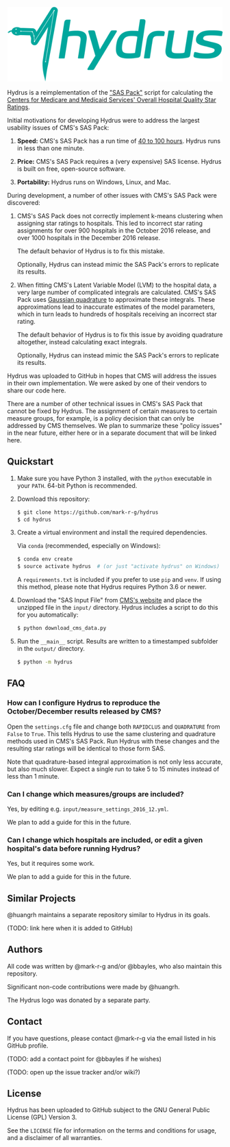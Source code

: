 ![](./logo.png)


Hydrus is a reimplementation of the ["SAS Pack"][1] script for calculating the [Centers for Medicare
and Medicaid Services' Overall Hospital Quality Star Ratings][2].

Initial motivations for developing Hydrus were to address the largest usability issues of CMS's SAS Pack:

1.  __Speed:__ CMS's SAS Pack has a run time of [40 to 100 hours][3].  Hydrus runs in less than one minute.

2.  __Price:__ CMS's SAS Pack requires a (very expensive) SAS license.  Hydrus is built on free, open-source software.

3.  __Portability:__ Hydrus runs on Windows, Linux, and Mac.

During development, a number of other issues with CMS's SAS Pack were discovered:

1.  CMS's SAS Pack does not correctly implement k-means clustering when assigning
    star ratings to hospitals. This led to incorrect star rating assignments for
    over 900 hospitals in the October 2016 release, and over 1000 hospitals in the
    December 2016 release.

    The default behavior of Hydrus is to fix this mistake.

    Optionally, Hydrus can instead mimic the SAS Pack's errors to replicate its results.

2.  When fitting CMS's Latent Variable Model (LVM) to the hospital data, a very
    large number of complicated integrals are calculated.  CMS's SAS Pack uses
    [Gaussian quadrature][5] to approximate these integrals.  These
    approximations lead to inaccurate estimates of the model parameters, which
    in turn leads to hundreds of hospitals receiving an incorrect star rating.

    The default behavior of Hydrus is to fix this issue by avoiding quadrature
    altogether, instead calculating exact integrals.

    Optionally, Hydrus can instead mimic the SAS Pack's errors to replicate its results.

Hydrus was uploaded to GitHub in hopes that CMS will address the issues in their own implementation.
We were asked by one of their vendors to share our code here.

There are a number of other technical issues in CMS's SAS Pack that cannot be fixed by Hydrus.
The assignment of certain measures to certain measure groups, for example, is a policy decision that can only be addressed by CMS themselves.
We plan to summarize these "policy issues" in the near future, either here or in a separate document that will be linked here.

## Quickstart

1.  Make sure you have Python 3 installed, with the `python` executable in your `PATH`.  64-bit Python is recommended.

2.  Download this repository:

    ```sh
    $ git clone https://github.com/mark-r-g/hydrus
    $ cd hydrus
    ```

3.  Create a virtual environment and install the required dependencies.

    Via `conda` (recommended, especially on Windows):

    ```sh
    $ conda env create
    $ source activate hydrus  # (or just "activate hydrus" on Windows)
    ```

    A `requirements.txt` is included if you prefer to use `pip` and `venv`.
    If using this method, please note that Hydrus requires Python 3.6 or newer.

4.  Download the "SAS Input File" from [CMS's website][1] and place the unzipped file in the
    `input/` directory.  Hydrus includes a script to do this for you automatically:

    ```sh
    $ python download_cms_data.py
    ```

5.  Run the `__main__` script.  Results are written to a timestamped subfolder in the `output/`
    directory.

    ```sh
    $ python -m hydrus
    ```

## FAQ
### How can I configure Hydrus to reproduce the October/December results released by CMS?
Open the `settings.cfg` file and change both `RAPIDCLUS` and `QUADRATURE` from `False` to `True`.
This tells Hydrus to use the same clustering and quadrature methods used in CMS's SAS Pack.
Run Hydrus with these changes and the resulting star ratings will be identical to those form SAS.

Note that quadrature-based integral approximation is not only less accurate, but also much slower.
Expect a single run to take 5 to 15 minutes instead of less than 1 minute.

### Can I change which measures/groups are included?
Yes, by editing e.g. `input/measure_settings_2016_12.yml`.

We plan to add a guide for this in the future.

### Can I change which hospitals are included, or edit a given hospital's data before running Hydrus?
Yes, but it requires some work.

We plan to add a guide for this in the future.

## Similar Projects
@huangrh maintains a separate repository similar to Hydrus in its goals.

(TODO: link here when it is added to GitHub)

## Authors
All code was written by @mark-r-g and/or @bbayles, who also maintain this repository.

Significant non-code contributions were made by @huangrh.

The Hydrus logo was donated by a separate party.

## Contact
If you have questions, please contact @mark-r-g via the email listed in his GitHub profile.

(TODO: add a contact point for @bbayles if he wishes)

(TODO: open up the issue tracker and/or wiki?)

## License
Hydrus has been uploaded to GitHub subject to the GNU General Public License (GPL) Version 3.

See the `LICENSE` file for information on the terms and conditions for usage, and a disclaimer of all warranties.

[1]: https://www.qualitynet.org/dcs/ContentServer?c=Page&pagename=QnetPublic%2FPage%2FQnetTier3&cid=1228775958130
[2]: https://www.cms.gov/Newsroom/MediaReleaseDatabase/Fact-sheets/2016-Fact-sheets-items/2016-07-27.html
[3]: https://www.qualitynet.org/dcs/BlobServer?blobkey=id&blobnocache=true&blobwhere=1228890620609&blobheader=multipart%2Foctet-stream&blobheadername1=Content-Disposition&blobheadervalue1=attachment%3Bfilename%3DStarRtngSASPackInstrns_Oct2016.pdf&blobcol=urldata&blobtable=MungoBlobs
[4]: https://www.cms.gov/Newsroom/MediaReleaseDatabase/Fact-sheets/2016-Fact-sheets-items/2016-07-21-2.html
[5]: https://en.wikipedia.org/wiki/Gaussian_quadrature
